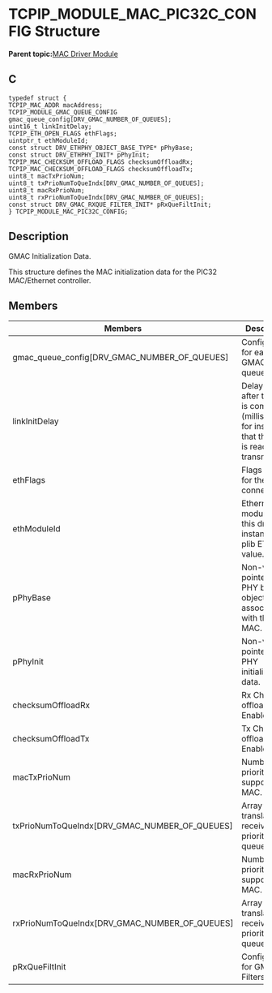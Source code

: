 # TCPIP\_MODULE\_MAC\_PIC32C\_CONFIG Structure

**Parent topic:**[MAC Driver Module](GUID-0C1AF471-66D4-472F-84AF-212E9E18B21D.md)

## C

```
typedef struct {
TCPIP_MAC_ADDR macAddress;
TCPIP_MODULE_GMAC_QUEUE_CONFIG gmac_queue_config[DRV_GMAC_NUMBER_OF_QUEUES];
uint16_t linkInitDelay;
TCPIP_ETH_OPEN_FLAGS ethFlags;
uintptr_t ethModuleId;
const struct DRV_ETHPHY_OBJECT_BASE_TYPE* pPhyBase;
const struct DRV_ETHPHY_INIT* pPhyInit;
TCPIP_MAC_CHECKSUM_OFFLOAD_FLAGS checksumOffloadRx;
TCPIP_MAC_CHECKSUM_OFFLOAD_FLAGS checksumOffloadTx;
uint8_t macTxPrioNum;
uint8_t txPrioNumToQueIndx[DRV_GMAC_NUMBER_OF_QUEUES];
uint8_t macRxPrioNum;
uint8_t rxPrioNumToQueIndx[DRV_GMAC_NUMBER_OF_QUEUES];
const struct DRV_GMAC_RXQUE_FILTER_INIT* pRxQueFiltInit;
} TCPIP_MODULE_MAC_PIC32C_CONFIG;
```

## Description

GMAC Initialization Data.

This structure defines the MAC initialization data for the PIC32 MAC/Ethernet controller.

## Members

|Members|Description|
|-------|-----------|
|gmac\_queue\_config\[DRV\_GMAC\_NUMBER\_OF\_QUEUES\]|Configuration for each GMAC queues.|
|linkInitDelay|Delay to wait after the lomk is coming up \(milliseconds\) for insuring that the PHY is ready to transmit data.|
|ethFlags|Flags to use for the ETH connection.|
|ethModuleId|Ethernet module ID for this driver instance: a plib ETH Id value.|
|pPhyBase|Non-volatile pointer to the PHY basic object associated with this MAC.|
|pPhyInit|Non-volatile pointer to the PHY initialization data.|
|checksumOffloadRx|Rx Checksum offload Enable.|
|checksumOffloadTx|Tx Checksum offload Enable.|
|macTxPrioNum|Number of Tx priorities supported by MAC.|
|txPrioNumToQueIndx\[DRV\_GMAC\_NUMBER\_OF\_QUEUES\]|Array to translate receive priority to queue index.|
|macRxPrioNum|Number of Rx priorities supported by MAC.|
|rxPrioNumToQueIndx\[DRV\_GMAC\_NUMBER\_OF\_QUEUES\]|Array to translate receive priority to queue index.|
|pRxQueFiltInit|Configuration for GMAC RX Filters.|

